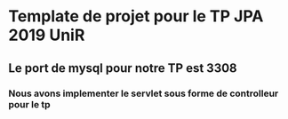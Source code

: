 # Template de projet pour le TP JPA 2019 UniR

## Le port de mysql pour notre TP est 3308
### Nous avons implementer le servlet sous forme de controlleur pour le tp
